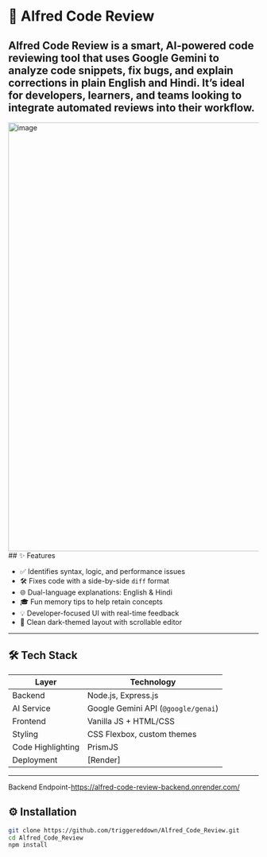  # 🤖 Alfred Code Review

Alfred Code Review is a smart, AI-powered code reviewing tool that uses Google Gemini to analyze code snippets, fix bugs, and explain corrections in plain English and Hindi. It’s ideal for developers, learners, and teams looking to integrate automated reviews into their workflow.
---
<img width="1792" height="863" alt="image" src="https://github.com/user-attachments/assets/23222fcd-30bb-4d31-b0f0-ceb06c1d4d00" />
## ✨ Features

- ✅ Identifies syntax, logic, and performance issues
- 🛠️ Fixes code with a side-by-side `diff` format
- 🌐 Dual-language explanations: English & Hindi
- 🎓 Fun memory tips to help retain concepts
- 💡 Developer-focused UI with real-time feedback
- 🌙 Clean dark-themed layout with scrollable editor

---

## 🛠️ Tech Stack

| Layer        | Technology                        |
|--------------|------------------------------------|
| Backend      | Node.js, Express.js                |
| AI Service   | Google Gemini API (`@google/genai`)|
| Frontend     | Vanilla JS + HTML/CSS              |
| Styling      | CSS Flexbox, custom themes         |
| Code Highlighting | PrismJS            |
| Deployment   | [Render]   |

---
Backend Endpoint-https://alfred-code-review-backend.onrender.com/
## ⚙️ Installation

```bash
git clone https://github.com/triggereddown/Alfred_Code_Review.git
cd Alfred_Code_Review
npm install



